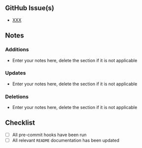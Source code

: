 ## GitHub Issue(s)

- [XXX](https://github.com/aedificans/terraform-aws-Base-EC2-KeyPair/issues/XXX)

## Notes

### Additions

- Enter your notes here, delete the section if it is not applicable

### Updates

- Enter your notes here, delete the section if it is not applicable

### Deletions

- Enter your notes here, delete the section if it is not applicable

## Checklist

- [ ] All pre-commit hooks have been run
- [ ] All relevant `README` documentation has been updated
